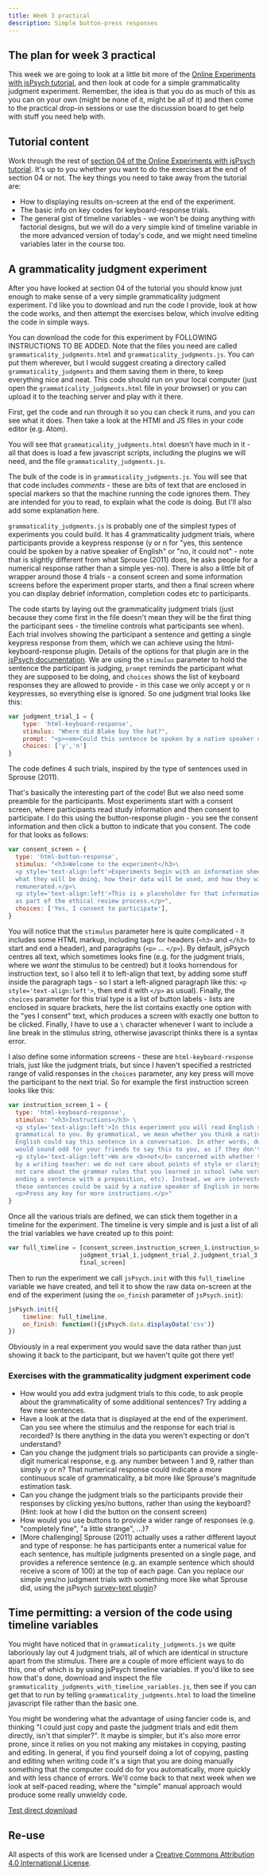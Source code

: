 ```yaml
---
title: Week 3 practical
description: Simple button-press responses
---
```


## The plan for week 3 practical

This week we are going to look at a little bit more of the [Online Experiments with jsPsych tutorial](https://softdev.ppls.ed.ac.uk/online_experiments/index.html), and then look at code for a simple grammaticality judgment experiment. Remember, the idea is that you do as much of this as you can on your own (might be none of it, might be all of it) and then come to the practical drop-in sessions or use the discussion board to get help with stuff you need help with.

## Tutorial content

Work through the rest of [section 04 of the Online Experiments with jsPsych tutorial](https://softdev.ppls.ed.ac.uk/online_experiments/jspsych.html). It's up to you whether you want to do the exercises at the end of section 04 or not. The key things you need to take away from the tutorial are:
- How to displaying results on-screen at the end of the experiment.
- The basic info on key codes for keyboard-response trials.
- The general gist of timeline variables - we won't be doing anything with factorial designs, but we will do a very simple kind of timeline variable in the more advanced version of today's code, and we might need timeline variables later in the course too.

## A grammaticality judgment experiment

After you have looked at section 04 of the tutorial you should know just enough to make sense of a very simple grammaticality judgment experiment. I'd like you to download and run the code I provide, look at how the code works, and then attempt the exercises below, which involve editing the code in simple ways.

You can download the code for this experiment by FOLLOWING INSTRUCTIONS TO BE ADDED. Note that the files you need are called `grammaticality_judgments.html` and `grammaticality_judgments.js`. You can put them wherever, but I would suggest creating a directory called `grammaticality_judgments` and them saving them in there, to keep everything nice and neat. This code should run on your local computer (just open the `grammaticality_judgments.html` file in your browser) or you can upload it to the teaching server and play with it there.

First, get the code and run through it so you can check it runs, and you can see what it does. Then take a look at the HTMl and JS files in your code editor (e.g. Atom).

You will see that `grammaticality_judgments.html` doesn't have much in it - all that does is load a few javascript scripts, including the plugins we will need, and the file `grammaticality_judgments.js`.

The bulk of the code is in `grammaticality_judgments.js`. You will see that that code includes *comments* - these are bits of text that are enclosed in special markers so that the machine running the code ignores them. They are intended for you to read, to explain what the code is doing. But I'll also add some explanation here.

`grammaticality_judgments.js` is probably one of the simplest types of experiments you could build. It has 4 grammaticality judgment trials, where participants provide a keypress response (y or n for "yes, this sentence could be spoken by a native speaker of English" or "no, it could not" - note that is slightly different from what Sprouse (2011) does, he asks people for a numerical response rather than a simple yes-no). There is also a little bit of wrapper around those 4 trials - a consent screen and some information screens before the experiment proper starts, and then a final screen where you can display debrief information, completion codes etc to participants.

The code starts by laying out the grammaticality judgment trials (just because they come first in the file doesn't mean they will be the first thing the participant sees - the timeline controls what participants see when). Each trial involves showing the participant a sentence and getting a single keypress response from them, which we can achieve using the html-keyboard-response plugin. Details of the options for that plugin are in the [jsPsych documentation](https://www.jspsych.org/plugins/jspsych-html-keyboard-response/). We are using the `stimulus` parameter to hold the sentence the participant is judging, `prompt` reminds the participant what they are supposed to be doing, and `choices` shows the list of keyboard responses they are allowed to provide - in this case we only accept y or n keypresses, so everything else is ignored. So one judgment trial looks like this:

```js
var judgment_trial_1 = {
    type: 'html-keyboard-response',
    stimulus: "Where did Blake buy the hat?",
    prompt: "<p><em>Could this sentence be spoken by a native speaker of English? Press y or n</em></p>",
    choices: ['y','n']
}
```

The code defines 4 such trials, inspired by the type of sentences used in Sprouse (2011).

That's basically the interesting part of the code! But we also need some preamble for the participants. Most experiments start with a consent screen, where participants read study information and then consent to participate. I do this using the button-response plugin - you see the consent information and then click a button to indicate that you consent. The code for that looks as follows:

```js
var consent_screen = {
  type: 'html-button-response',
  stimulus: "<h3>Welcome to the experiment</h3>\
  <p style='text-align:left'>Experiments begin with an information sheet that explains to the participant\
  what they will be doing, how their data will be used, and how they will be\
  remunerated.</p>\
  <p style='text-align:left'>This is a placeholder for that information, which is normally reviewed\
  as part of the ethical review process.</p>",
  choices: ['Yes, I consent to participate'],
}
```

You will notice that the `stimulus` parameter here is quite complicated - it includes some HTML markup, including tags for headers (`<h3>` and `</h3>` to start and end a header), and paragraphs (`<p>` ... `</p>`). By default, jsPsych centres all text, which sometimes looks fine (e.g. for the judgment trials, where we *want* the stimulus to be centred) but it looks horrendous for instruction text, so I also tell it to left-align that text, by adding some stuff inside the paragraph tags - so I start a left-aligned paragraph like this: `<p style='text-align:left'>`, then end it with `</p>` as usual). Finally, the `choices` parameter for this trial type is a list of button labels - lists are enclosed in square brackets, here the list contains exactly one option with the "yes I consent" text, which produces a screen with exactly one button to be clicked. Finally, I have to use a `\` character whenever I want to include a line break in the stimulus string, otherwise javascript thinks there is a syntax error.

I also define some information screens - these are `html-keyboard-response` trials, just like the judgment trials, but since I haven't specified a restricted range of valid responses in the `choices` parameter, any key press will move the participant to the next trial. So for example the first instruction screen looks like this:

```js
var instruction_screen_1 = {
  type: 'html-keyboard-response',
  stimulus: "<h3>Instructions</h3> \
  <p style='text-align:left'>In this experiment you will read English sentences, and determine if they sound\
  grammatical to you. By grammatical, we mean whether you think a native speaker of\
  English could say this sentence in a conversation. In other words, do you think it\
  would sound odd for your friends to say this to you, as if they don't speak English natively?</p>\
  <p style='text-align:left'>We are <b>not</b> concerned with whether the sentence would be graded highly\
  by a writing teacher: we do not care about points of style or clarity, and we do\
  not care about the grammar rules that you learned in school (who versus whom,\
  ending a sentence with a preposition, etc). Instead, we are interested in whether\
  these sentences could be said by a native speaker of English in normal daily speech.</p>\
  <p>Press any key for more instructions.</p>"
}
```

Once all the various trials are defined, we can stick them together in a timeline for the experiment. The timeline is very simple and is just a list of all the trial variables we have created up to this point:
```js
var full_timeline = [consent_screen,instruction_screen_1,instruction_screen_2,
                    judgment_trial_1,judgment_trial_2,judgment_trial_3,judgment_trial_4,
                    final_screen]
```

Then to run the experiment we call `jsPsych.init` with this `full_timeline` variable we have created, and tell it to show the raw data on-screen at the end of the experiment (using the `on_finish` parameter of `jsPsych.init`):

```js
jsPsych.init({
    timeline: full_timeline,
    on_finish: function(){jsPsych.data.displayData('csv')}
})
```
Obviously in a real experiment you would save the data rather than just showing it back to the participant, but we haven't quite got there yet!

### Exercises with the grammaticality judgment experiment code
- How would you add extra judgment trials to this code, to ask people about the grammaticality of some additional sentences? Try adding a few new sentences.
- Have a look at the data that is displayed at the end of the experiment. Can you see where the stimulus and the response for each trial is recorded? Is there anything in the data you weren't expecting or don't understand?
- Can you change the judgment trials so participants can provide a single-digit numerical response, e.g. any number between 1 and 9, rather than simply y or n? That numerical response could indicate a more continuous scale of grammaticality, a bit more like Sprouse's magnitude estimation task.
- Can you change the judgment trials so the participants provide their responses by clicking yes/no buttons, rather than using the keyboard? (Hint: look at how I did the button on the consent screen)
- How would you use buttons to provide a wider range of responses (e.g. "completely fine", "a little strange", ...)?
- [More challenging] Sprouse (2011) actually uses a rather different layout and type of response: he has participants enter a numerical value for each sentence, has multiple judgments presented on a single page, and provides a reference sentence (e.g. an example sentence which should receive a score of 100) at the top of each page. Can you replace our simple yes/no judgment trials with something more like what Sprouse did, using the jsPsych [survey-text plugin](https://www.jspsych.org/plugins/jspsych-survey-text/)?

## Time permitting: a version of the code using timeline variables

You might have noticed that in `grammaticality_judgments.js` we quite laboriously lay out 4 judgment trials, all of which are identical in structure apart from the stimulus. There are a couple of more efficient ways to do this, one of which is by using jsPsych timeline variables. If you'd like to see how that's done, download and inspect the file `grammaticality_judgments_with_timeline_variables.js`, then see if you can get that to run by telling `grammaticality_judgments.html` to load the timeline javascript file rather than the basic one.

You might be wondering what the advantage of using fancier code is, and thinking "I could just copy and paste the judgment trials and edit them directly, isn't that simpler?". It maybe is simpler, but it's also more error prone, since it relies on you not making any mistakes in copying, pasting and editing. In general, if you find yourself doing a lot of copying, pasting and editing when writing code it's a sign that you are doing manually something that the computer could do for you automatically, more quickly and with less chance of errors. We'll come back to that next week when we look at self-paced reading, where the "simple" manual approach would produce some really unwieldy code.

<a href="https://raw.githubusercontent.com/kennysmithed/oels2020/master/grammaticality_judgments/grammaticality_judgments.js" download> Test direct download</a>

## Re-use

All aspects of this work are licensed under a [Creative Commons Attribution 4.0 International License](http://creativecommons.org/licenses/by/4.0/).
